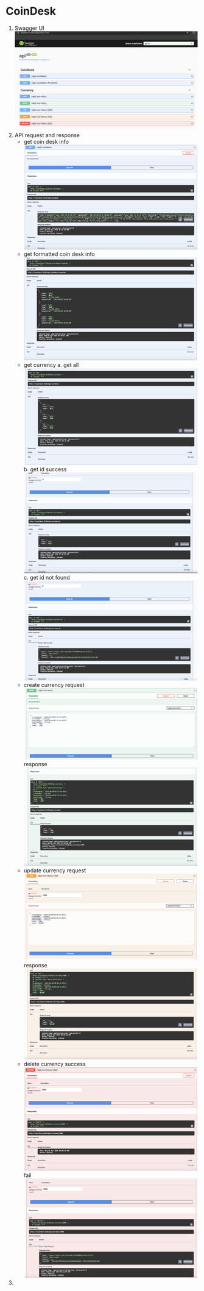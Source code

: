 # CoinDesk


1. Swagger UI
  ![image alt](https://github.com/latyso09/CoinDesk/blob/v25.4.1/images/swaggerui.png?raw=true)
2. API request and response
   - get coin desk info
     ![image alt](https://github.com/latyso09/CoinDesk/blob/v25.4.1/images/coindesk.png?raw=true)
   - get formatted coin desk info
     ![image alt](https://github.com/latyso09/CoinDesk/blob/v25.4.1/images/coindest_formatted.png?raw=true)
   - get currency
     a. get all
     ![image alt](https://github.com/latyso09/CoinDesk/blob/v25.4.1/images/get_all.png?raw=true)
     b. get id success
     ![image alt](https://github.com/latyso09/CoinDesk/blob/v25.4.1/images/get.png?raw=true)
     c. get id not found
     ![image alt](https://github.com/latyso09/CoinDesk/blob/v25.4.1/images/get_fail.png?raw=true)
   - create currency
     request
     ![image alt](https://github.com/latyso09/CoinDesk/blob/v25.4.1/images/create_request.png?raw=true)
     response
     ![image alt](https://github.com/latyso09/CoinDesk/blob/v25.4.1/images/create_response.png?raw=true)
   - update currency
     request
     ![image alt](https://github.com/latyso09/CoinDesk/blob/v25.4.1/images/update_request.png?raw=true)
     response
     ![image alt](https://github.com/latyso09/CoinDesk/blob/v25.4.1/images/update_response.png?raw=true)
   - delete currency
     success
     ![image alt](https://github.com/latyso09/CoinDesk/blob/v25.4.1/images/delete.png?raw=true)
     fail
     ![image alt](https://github.com/latyso09/CoinDesk/blob/v25.4.1/images/delete_fail.png?raw=true)
3. 
